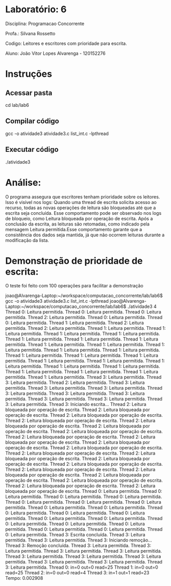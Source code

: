 # Laboratório: 6
Disciplina: Programacao Concorrente 

Profa.: Silvana Rossetto 

Codigo: Leitores e escritores com prioridade para escrita.

Aluno: João Vitor Lopes Alvarenga - 120152276

# Instruções

## Acessar pasta
cd lab/lab6

## Compilar código
gcc -o atividade3 atividade3.c list_int.c -lpthread

## Executar código
./atividade3 <numero de threads>

# Análise:
O programa assegura que escritores tenham prioridade sobre os leitores. Isso é visível nos logs:
Quando uma thread de escrita solicita acesso ao recurso, todas as novas operações de leitura são bloqueadas até que a escrita seja concluída. Esse comportamento pode ser observado nos logs de bloqueio, como Leitura bloqueada por operação de escrita. Após a conclusão da escrita, as leituras são retomadas, como indicado pela mensagem Leitura permitida.Esse comportamento garante que a consistência dos dados seja mantida, já que não ocorrem leituras durante a modificação da lista.

# Demonstração de prioridade de escrita:
O teste foi feito com 100 operações para facilitar a demonstração

joao@Alvarenga-Laptop:~/workspace/computacao_concorrente/lab/lab6$ gcc -o atividade3 atividade3.c list_int.c -lpthread
joao@Alvarenga-Laptop:~/workspace/computacao_concorrente/lab/lab6$ ./atividade3 4
Thread 0: Leitura permitida.
Thread 0: Leitura permitida.
Thread 0: Leitura permitida.
Thread 2: Leitura permitida.
Thread 0: Leitura permitida.
Thread 0: Leitura permitida.
Thread 1: Leitura permitida.
Thread 2: Leitura permitida.
Thread 2: Leitura permitida.
Thread 1: Leitura permitida.
Thread 1: Leitura permitida.
Thread 1: Leitura permitida.
Thread 1: Leitura permitida.
Thread 1: Leitura permitida.
Thread 1: Leitura permitida.
Thread 1: Leitura permitida.
Thread 1: Leitura permitida.
Thread 1: Leitura permitida.
Thread 1: Leitura permitida.
Thread 1: Leitura permitida.
Thread 1: Leitura permitida.
Thread 1: Leitura permitida.
Thread 1: Leitura permitida.
Thread 1: Leitura permitida.
Thread 1: Leitura permitida.
Thread 1: Leitura permitida.
Thread 1: Leitura permitida.
Thread 1: Leitura permitida.
Thread 1: Leitura permitida.
Thread 1: Leitura permitida.
Thread 1: Leitura permitida.
Thread 1: Leitura permitida.
Thread 1: Leitura permitida.
Thread 3: Leitura permitida.
Thread 3: Leitura permitida.
Thread 2: Leitura permitida.
Thread 3: Leitura permitida.
Thread 3: Leitura permitida.
Thread 3: Leitura permitida.
Thread 3: Leitura permitida.
Thread 3: Leitura permitida.
Thread 3: Leitura permitida.
Thread 3: Leitura permitida.
Thread 3: Leitura permitida.
Thread 3: Leitura permitida.
Thread 3: Iniciando escrita...
Thread 2: Leitura bloqueada por operação de escrita.
Thread 2: Leitura bloqueada por operação de escrita.
Thread 2: Leitura bloqueada por operação de escrita.
Thread 2: Leitura bloqueada por operação de escrita.
Thread 2: Leitura bloqueada por operação de escrita.
Thread 2: Leitura bloqueada por operação de escrita.
Thread 2: Leitura bloqueada por operação de escrita.
Thread 2: Leitura bloqueada por operação de escrita.
Thread 2: Leitura bloqueada por operação de escrita.
Thread 2: Leitura bloqueada por operação de escrita.
Thread 2: Leitura bloqueada por operação de escrita.
Thread 2: Leitura bloqueada por operação de escrita.
Thread 2: Leitura bloqueada por operação de escrita.
Thread 2: Leitura bloqueada por operação de escrita.
Thread 2: Leitura bloqueada por operação de escrita.
Thread 2: Leitura bloqueada por operação de escrita.
Thread 2: Leitura bloqueada por operação de escrita.
Thread 2: Leitura bloqueada por operação de escrita.
Thread 2: Leitura bloqueada por operação de escrita.
Thread 2: Leitura bloqueada por operação de escrita.
Thread 2: Leitura bloqueada por operação de escrita.
Thread 0: Leitura permitida.
Thread 0: Leitura permitida.
Thread 0: Leitura permitida.
Thread 0: Leitura permitida.
Thread 0: Leitura permitida.
Thread 0: Leitura permitida.
Thread 0: Leitura permitida.
Thread 0: Leitura permitida.
Thread 0: Leitura permitida.
Thread 0: Leitura permitida.
Thread 0: Leitura permitida.
Thread 0: Leitura permitida.
Thread 0: Leitura permitida.
Thread 0: Leitura permitida.
Thread 0: Leitura permitida.
Thread 0: Leitura permitida.
Thread 0: Leitura permitida.
Thread 0: Leitura permitida.
Thread 0: Leitura permitida.
Thread 0: Leitura permitida.
Thread 3: Escrita concluída.
Thread 3: Leitura permitida.
Thread 3: Leitura permitida.
Thread 3: Iniciando remoção...
Thread 3: Remoção concluída.
Thread 3: Leitura permitida.
Thread 3: Leitura permitida.
Thread 3: Leitura permitida.
Thread 3: Leitura permitida.
Thread 3: Leitura permitida.
Thread 3: Leitura permitida.
Thread 3: Leitura permitida.
Thread 3: Leitura permitida.
Thread 3: Leitura permitida.
Thread 3: Leitura permitida.
Thread 0: in=0 out=0 read=25
Thread 1: in=0 out=0 read=25
Thread 2: in=0 out=0 read=4
Thread 3: in=1 out=1 read=23
Tempo: 0.002908